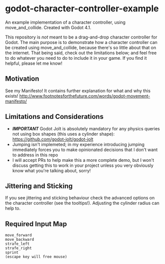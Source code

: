 # godot-character-controller-example
An example implementation of a character controller, using move_and_collide. Created with Godot 4.1.

This repository is *not* meant to be a drag-and-drop character controller for Godot. The main purpose is to demonstrate how a character controller can be created using move_and_collide, because there's so little about that on the internet. That being said, check out the limitations below; and feel free to do whatever you need to do to include it in your game. If you find it helpful, please let me know!

## Motivation
See my Manifesto! It contains further explanation for what and why this exists! http://www.footnotesforthefuture.com/words/godot-movement-manifesto/

## Limitations and Considerations
* ***IMPORTANT*** Godot Jolt is absolutely mandatory for any physics queries not using box shapes (this uses a cylinder shape): https://github.com/godot-jolt/godot-jolt
* Jumping isn't implemeted; in my experience introducing jumping immediately forces you to make opinionated decisions that I don't want to address in this repo
* I will accept PRs to help make this a more complete demo, but I won't discuss getting this to work in your project unless you very obviously know what you're talking about, sorry!

## Jittering and Sticking
If you see jittering and sticking behaviour check the advanced options on the character controller (see the tooltips!). Adjusting the cylinder radius can help to.

## Required Input Map
	move_forward
	move_backward
	strafe_left
	strafe_right
	sprint
	(escape key will free mouse)
